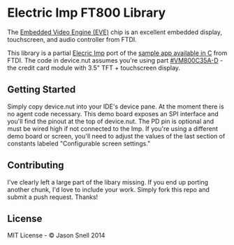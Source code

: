 Electric Imp FT800 Library
==========================
The [Embedded Video Engine (EVE)](http://www.ftdichip.com/EVE.htm) chip is an excellent embedded display, touchscreen, and audio controller from FTDI.

This library is a partial [Elecric Imp](http://electricimp.com) port of the [sample app available in C]( http://www.ftdichip.com/Products/Modules/VM800C.html) from FTDI.  The code in device.nut assumes you're using part [#VM800C35A-D](http://apple.clickandbuild.com/cnb/shop/ftdichip?op=catalogue-products-null&prodCategoryID=200&title=VM800C+-+3.5) - the credit card module with 3.5" TFT + touchscreen display.  

## Getting Started
Simply copy device.nut into your IDE's device pane.  At the moment there is no agent code necessary.  This demo board exposes an SPI interface and you'll find the pinout at the top of device.nut.  The PD pin is optional and must be wired high if not connected to the Imp.  If you're using a different demo board or screen, you'll need to adjust the values of the last section of constants labeled "Configurable screen settings."

## Contributing
I've clearly left a large part of the libary missing.  If you end up porting another chunk, I'd love to include your work.  Simply fork this repo and submit a push request.  Thanks!

## License
MIT License - © Jason Snell 2014
